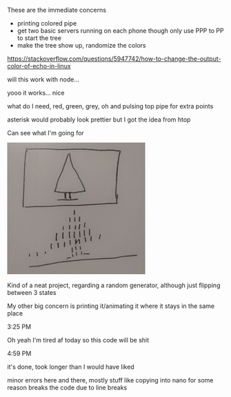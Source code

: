 These are the immediate concerns
- printing colored pipe
- get two basic servers running on each phone
  though only use PPP to PP to start the tree
- make the tree show up, randomize the colors

https://stackoverflow.com/questions/5947742/how-to-change-the-output-color-of-echo-in-linux

will this work with node...

yooo it works... nice

what do I need, red, green, grey, oh and pulsing top pipe for extra points

asterisk would probably look prettier but I got the idea from htop

Can see what I'm going for

<img src="./tree.JPG" width="320"/>

Kind of a neat project, regarding a random generator, although just flipping between 3 states

My other big concern is printing it/animating it where it stays in the same place

3:25 PM

Oh yeah I'm tired af today so this code will be shit

4:59 PM

it's done, took longer than I would have liked

minor errors here and there, mostly stuff like copying into nano for some reason breaks the code due to line breaks
